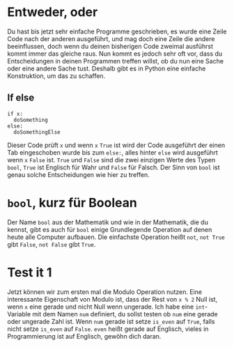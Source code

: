 # Entweder, oder
Du hast bis jetzt sehr einfache Programme geschrieben,
es wurde eine Zeile Code nach der anderen ausgeführt,
und mag doch eine Zeile die andere beeinflussen,
doch wenn du deinen bisherigen Code zweimal
ausführst kommt immer das gleiche raus.
Nun kommt es jedoch sehr oft vor, dass du
Entscheidungen in deinen Programmen treffen willst,
ob du nun eine Sache oder eine andere Sache tust.
Deshalb gibt es in Python eine einfache Konstruktion,
um das zu schaffen.

## If else
    if x:
      doSomething
    else:
      doSomethingElse
Dieser Code prüft `x` und wenn `x` `True` ist wird der Code
ausgeführt der einen Tab eingeschoben wurde bis zum
`else:`, alles hinter `else` wird ausgeführt wenn `x` `False` ist.
`True` und `False` sind die zwei einzigen Werte des Typen `bool`,
`True` ist Englisch für Wahr und `False` für Falsch.
Der Sinn von `bool` ist genau solche Entscheidungen wie hier zu treffen.

# `bool`, kurz für Boolean
Der Name `bool` aus der Mathematik und wie in der Mathematik, die du kennst,
gibt es auch für `bool` einige Grundlegende Operation auf denen heute alle
Computer aufbauen.
Die einfachste Operation heißt `not`, `not True` gibt `False`, `not False`
gibt `True`.
# Test it 1
Jetzt können wir zum ersten mal die Modulo Operation nutzen.
Eine interessante Eigenschaft von Modulo ist, dass der
Rest von `x % 2` Null ist, wenn `x` eine gerade und nicht Null wenn
ungerade.
Ich habe eine `int`-Variable mit dem Namen `num` definiert,
du sollst testen ob `num` eine gerade oder ungerade Zahl ist.
Wenn `num` gerade ist setze `is_even` auf `True`, falls
nicht setze `is_even` auf `False`.
`even` heißt gerade auf Englisch, vieles in Programmierung ist auf
Englisch, gewöhn dich daran.
 
